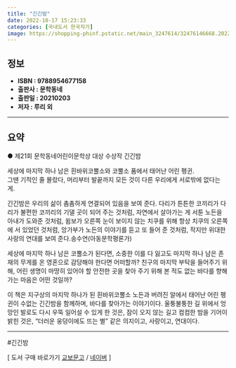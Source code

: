 ```yaml
---
title: "긴긴밤"
date: 2022-10-17 15:23:33
categories: [국내도서 한국작가]
image: https://shopping-phinf.pstatic.net/main_3247614/32476146668.20220527031011.jpg
---
```


## **정보**

- **ISBN : 9788954677158**
- **출판사 : 문학동네**
- **출판일 : 20210203**
- **저자 : 루리 외**

------



## **요약**

● 제21회 문학동네어린이문학상 대상 수상작 긴긴밤

세상에 마지막 하나 남은 흰바위코뿔소와 
코뿔소 품에서 태어난 어린 펭귄.  
그땐 기적인 줄 몰랐다, 머리부터 발끝까지 모든 것이 다른 우리에게 서로밖에 없다는 게.

긴긴밤은 우리의 삶이 촘촘하게 연결되어 있음을 보여 준다. 다리가 튼튼한 코끼리가 다리가 불편한 코끼리의 기댈 곳이 되어 주는 것처럼, 자연에서 살아가는 게 서툰 노든을 아내가 도와준 것처럼, 윔보가 오른쪽 눈이 보이지 않는 치쿠를 위해 항상 치쿠의 오른쪽에 서 있었던 것처럼, 앙가부가 노든의 이야기를 듣고 또 들어 준 것처럼, 작지만 위대한 사랑의 연대를 보여 준다.송수연(아동문학평론가) 

세상에 마지막 하나 남은 코뿔소가 된다면, 소중한 이를 다 잃고도 마지막 하나 남은 존재의 무게를 온 영혼으로 감당해야 한다면 어떠할까? 친구의 마지막 부탁을 들어주기 위해, 어린 생명이 마땅히 있어야 할 안전한 곳을 찾아 주기 위해 본 적도 없는 바다를 향해 가는 마음은 어떤 것일까? 

이 책은 지구상의 마지막 하나가 된 흰바위코뿔소 노든과 버려진 알에서 태어난 어린 펭귄이 수없는 긴긴밤을 함께하며, 바다를 찾아가는 이야기이다. 울퉁불퉁한 길 위에서 엉망인 발로도 다시 우뚝 일어설 수 있게 한 것은, 잠이 오지 않는 길고 컴컴한 밤을 기어이 밝힌 것은, “더러운 웅덩이에도 뜨는 별” 같은 의지이고, 사랑이고, 연대이다.

------

#긴긴밤

[ 도서 구매 바로가기   [교보문고](https://product.kyobobook.co.kr/detail/S000000780847)  /  [네이버](https://search.shopping.naver.com/book/catalog/32476146668) ]
